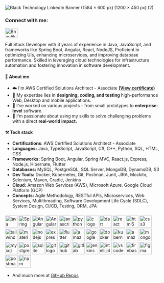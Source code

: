 ![Black Technology LinkedIn Banner (1584 × 600 px) (1200 × 450 px) (2)](https://firebasestorage.googleapis.com/v0/b/github-profile-8b6ca.appspot.com/o/Github%20Profile.png?alt=media&token=17cff837-3440-4a4f-9da3-0ca7b5d90dbf)

<h3 align="left">Connect with me:</h3>
<p align="left">
<a href="https://www.linkedin.com/in/bhautik-koshiya/" target="blank"><img align="center" src="https://raw.githubusercontent.com/rahuldkjain/github-profile-readme-generator/master/src/images/icons/Social/linked-in-alt.svg" alt="Bhautik Koshiya" height="30" width="40" /></a>

</p>

Full Stack Developer with 3 years of experience in Java, JavaScript, and frameworks like Spring Boot, Angular, React, NodeJS, Proficient in optimizing UIs, enhancing microservices, and improving database performance. Skilled in leveraging cloud technologies for infrastructure automation and fostering innovation in software development.

#### 👤 About me
- ☁️ I'm AWS Certified Solutions Architect - Associate [**(View certificate)**](https://www.credly.com/badges/17a06812-9ef3-4730-b60a-5226af4f5388)
- 🔬 My expertise lies in **designing, coding, and testing** high-performance Web, Desktop and mobile applications.
- 🦾 I've worked on various projects - from small prototypes to **enterprise-level** software.
- 🚀 I'm passionate about using my skills to solve challenging problems with a direct **real-world impact.**
  
#### ⚒️ Tech stack 
- **Certifications:** AWS Certified Solutions Architect - Associate
- **Languages:** Java, TypeScript, JavaScript, C#, C++, Python, SQL, HTML, CSS
- **Frameworks:** Spring Boot, Angular, Spring MVC, React.js, Express, Node.js, Hibernate, Flutter
- **Databases:** MySQL, PostgreSQL, SQL Server, MongoDB, DynamoDB, S3
- **Dev Tools:** Docker, Kubernetes, Git, Postman, Junit, JIRA, Mockito, Selenium, Maven, Gradle, Jenkins
- **Cloud:** Amazon Web Services (AWS), Microsoft Azure, Google Cloud Platform (GCP)
- **Concepts:** Agile Methodology, RESTful APIs, Microservices, Web Services, Multithreading, Software Development Life Cycle (SDLC), System Design, CI/CD, Testing, ORM, JPA

<div align="left">

###
<img src="https://skillicons.dev/icons?i=java" height="40" alt="java logo" />
<img src="https://cdn.jsdelivr.net/gh/devicons/devicon@latest/icons/spring/spring-original.svg" height="40" alt="Spring"/>
<img src="https://cdn.jsdelivr.net/gh/devicons/devicon@latest/icons/angular/angular-original.svg" height="40" alt="Angular"/>
<img src="https://cdn.jsdelivr.net/gh/devicons/devicon@latest/icons/typescript/typescript-original.svg" height="40" alt="Angular"/>    
<img src="https://skillicons.dev/icons?i=js" height="40" alt="javascript logo" /> 
<img src="https://skillicons.dev/icons?i=py" height="40" alt="python logo" /> 
<img src="https://skillicons.dev/icons?i=c" height="40" alt="c logo" /> 
<img src="https://skillicons.dev/icons?i=dart" height="40" alt="dart logo" /> 
<img src="https://skillicons.dev/icons?i=react" height="40" alt="react logo" />
<img src="https://skillicons.dev/icons?i=html" height="40" alt="html5 logo" /> 
<img src="https://skillicons.dev/icons?i=css" height="40" alt="css3 logo" /> 
<img src="https://skillicons.dev/icons?i=tailwind" height="40" alt="tailwindcss logo" /> 
<img src="https://skillicons.dev/icons?i=materialui" height="40" alt="materialui logo"  />
<img src="https://skillicons.dev/icons?i=nodejs" height="40" alt="nodejs logo" /> 
<img src="https://skillicons.dev/icons?i=express" height="40" alt="express logo"  />
<img src="https://skillicons.dev/icons?i=flutter" height="40" alt="flutter logo" /> 
<img src="https://skillicons.dev/icons?i=aws" height="40" alt="amazonwebservices logo" /> 
<img src="https://skillicons.dev/icons?i=gcp" height="40" alt="googlecloud logo" /> 
<img src="https://skillicons.dev/icons?i=docker" height="40" alt="docker logo" /> 
<img src="https://skillicons.dev/icons?i=kubernetes" height="40" alt="kubernetes logo" /> 
<img src="https://skillicons.dev/icons?i=dynamodb" height="40" alt="amazondynamodb logo" /> 
<img src="https://skillicons.dev/icons?i=mongodb" height="40" alt="mongodb logo" /> 
<img src="https://skillicons.dev/icons?i=mysql" height="40" alt="mysql logo" /> 
<img src="https://skillicons.dev/icons?i=postgres" height="40" alt="postgresql logo" /> 
<img src="https://skillicons.dev/icons?i=sqlite" height="40" alt="sqlite logo" />
<img src="https://skillicons.dev/icons?i=git" height="40" alt="git logo" /> 
<img src="https://skillicons.dev/icons?i=github" height="40" alt="github logo" /> 
<img src="https://skillicons.dev/icons?i=gitlab" height="40" alt="gitlab logo" /> 
<img src="https://skillicons.dev/icons?i=jenkins" height="40" alt="jenkins logo"  />
<img src="https://skillicons.dev/icons?i=idea" height="40" alt="intellijidea logo"  />
<img src="https://skillicons.dev/icons?i=vscode" height="40" alt="vscode logo"  />  
<img src="https://skillicons.dev/icons?i=firebase" height="40" alt="firebase logo"  />
<img src="https://skillicons.dev/icons?i=figma" height="40" alt="figma logo"  />
<img src="https://skillicons.dev/icons?i=postman" height="40" alt="postman logo" /> 

<img src="https://cdn.jsdelivr.net/gh/devicons/devicon/icons/npm/npm-original-wordmark.svg" height="40" alt="npm logo" /> 



- And much more at [GitHub Repos](https://github.com/BhautikKoshiya?tab=repositories)
